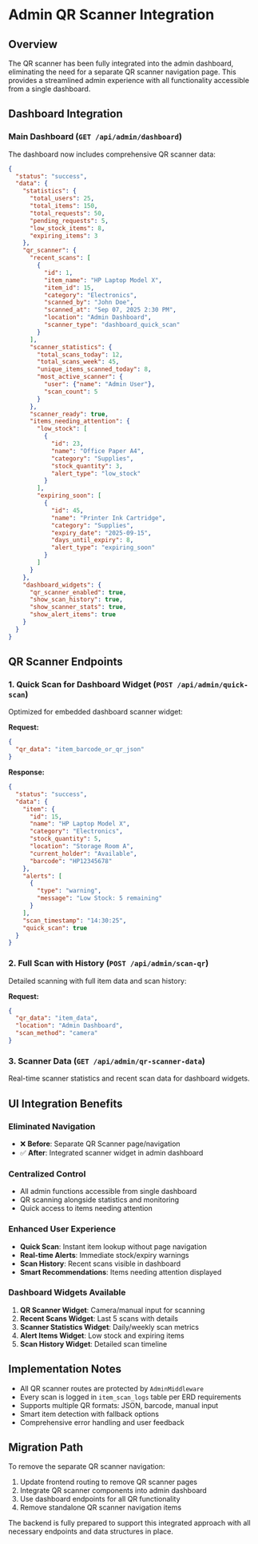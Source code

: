 # Admin QR Scanner Integration

## Overview

The QR scanner has been fully integrated into the admin dashboard, eliminating the need for a separate QR scanner navigation page. This provides a streamlined admin experience with all functionality accessible from a single dashboard.

## Dashboard Integration

### Main Dashboard (`GET /api/admin/dashboard`)

The dashboard now includes comprehensive QR scanner data:

```json
{
  "status": "success",
  "data": {
    "statistics": {
      "total_users": 25,
      "total_items": 150,
      "total_requests": 50,
      "pending_requests": 5,
      "low_stock_items": 8,
      "expiring_items": 3
    },
    "qr_scanner": {
      "recent_scans": [
        {
          "id": 1,
          "item_name": "HP Laptop Model X",
          "item_id": 15,
          "category": "Electronics",
          "scanned_by": "John Doe",
          "scanned_at": "Sep 07, 2025 2:30 PM",
          "location": "Admin Dashboard",
          "scanner_type": "dashboard_quick_scan"
        }
      ],
      "scanner_statistics": {
        "total_scans_today": 12,
        "total_scans_week": 45,
        "unique_items_scanned_today": 8,
        "most_active_scanner": {
          "user": {"name": "Admin User"},
          "scan_count": 5
        }
      },
      "scanner_ready": true,
      "items_needing_attention": {
        "low_stock": [
          {
            "id": 23,
            "name": "Office Paper A4",
            "category": "Supplies",
            "stock_quantity": 3,
            "alert_type": "low_stock"
          }
        ],
        "expiring_soon": [
          {
            "id": 45,
            "name": "Printer Ink Cartridge",
            "category": "Supplies",
            "expiry_date": "2025-09-15",
            "days_until_expiry": 8,
            "alert_type": "expiring_soon"
          }
        ]
      }
    },
    "dashboard_widgets": {
      "qr_scanner_enabled": true,
      "show_scan_history": true,
      "show_scanner_stats": true,
      "show_alert_items": true
    }
  }
}
```

## QR Scanner Endpoints

### 1. Quick Scan for Dashboard Widget (`POST /api/admin/quick-scan`)

Optimized for embedded dashboard scanner widget:

**Request:**
```json
{
  "qr_data": "item_barcode_or_qr_json"
}
```

**Response:**
```json
{
  "status": "success",
  "data": {
    "item": {
      "id": 15,
      "name": "HP Laptop Model X",
      "category": "Electronics",
      "stock_quantity": 5,
      "location": "Storage Room A",
      "current_holder": "Available",
      "barcode": "HP12345678"
    },
    "alerts": [
      {
        "type": "warning",
        "message": "Low Stock: 5 remaining"
      }
    ],
    "scan_timestamp": "14:30:25",
    "quick_scan": true
  }
}
```

### 2. Full Scan with History (`POST /api/admin/scan-qr`)

Detailed scanning with full item data and scan history:

**Request:**
```json
{
  "qr_data": "item_data",
  "location": "Admin Dashboard",
  "scan_method": "camera"
}
```

### 3. Scanner Data (`GET /api/admin/qr-scanner-data`)

Real-time scanner statistics and recent scan data for dashboard widgets.

## UI Integration Benefits

### Eliminated Navigation
- ❌ **Before**: Separate QR Scanner page/navigation
- ✅ **After**: Integrated scanner widget in admin dashboard

### Centralized Control
- All admin functions accessible from single dashboard
- QR scanning alongside statistics and monitoring
- Quick access to items needing attention

### Enhanced User Experience
- **Quick Scan**: Instant item lookup without page navigation
- **Real-time Alerts**: Immediate stock/expiry warnings
- **Scan History**: Recent scans visible in dashboard
- **Smart Recommendations**: Items needing attention displayed

### Dashboard Widgets Available

1. **QR Scanner Widget**: Camera/manual input for scanning
2. **Recent Scans Widget**: Last 5 scans with details  
3. **Scanner Statistics Widget**: Daily/weekly scan metrics
4. **Alert Items Widget**: Low stock and expiring items
5. **Scan History Widget**: Detailed scan timeline

## Implementation Notes

- All QR scanner routes are protected by `AdminMiddleware`
- Every scan is logged in `item_scan_logs` table per ERD requirements
- Supports multiple QR formats: JSON, barcode, manual input
- Smart item detection with fallback options
- Comprehensive error handling and user feedback

## Migration Path

To remove the separate QR scanner navigation:

1. Update frontend routing to remove QR scanner pages
2. Integrate QR scanner components into admin dashboard
3. Use dashboard endpoints for all QR functionality
4. Remove standalone QR scanner navigation items

The backend is fully prepared to support this integrated approach with all necessary endpoints and data structures in place.
